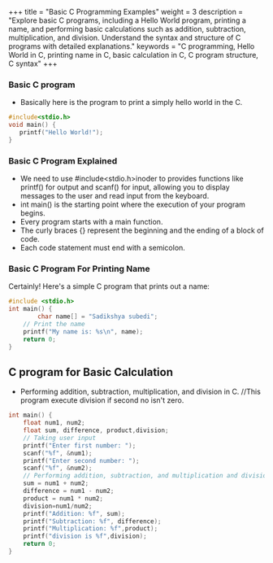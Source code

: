 +++
title = "Basic C Programming Examples"
weight = 3
description = "Explore basic C programs, including a Hello World program, printing a name, and performing basic calculations such as addition, subtraction, multiplication, and division. Understand the syntax and structure of C programs with detailed explanations."
keywords = "C programming, Hello World in C, printing name in C, basic calculation in C, C program structure, C syntax"
+++
### Basic C program
- Basically here is the program to print a simply hello world in the C.
```c
#include<stdio.h>
void main() { 
   printf("Hello World!"); 
}
```
### Basic C Program Explained
- We need to use #include<stdio.h>inoder to provides functions like printf() for output and scanf() for input, allowing you to display messages to the user and 
  read input from the keyboard.
- int main() is the starting point where the execution of your program begins.
- Every program starts with a main function.
- The curly braces {} represent the beginning and the ending of a block of code.
- Each code statement must end with a semicolon.
  
### Basic C Program For Printing Name

Certainly! Here's a simple C program that prints out a name:
```c
#include <stdio.h>
int main() {
        char name[] = "Sadikshya subedi";
    // Print the name
    printf("My name is: %s\n", name);
    return 0;
}
```

## C program for Basic Calculation
- Performing addition, subtraction, multiplication, and division in C.
//This program execute division if second no isn't zero.
```c
int main() {
    float num1, num2;
    float sum, difference, product,division;
    // Taking user input
    printf("Enter first number: ");
    scanf("%f", &num1);
    printf("Enter second number: ");
    scanf("%f", &num2);
    // Performing addition, subtraction, and multiplication and division
    sum = num1 + num2;
    difference = num1 - num2;
    product = num1 * num2;
    division=num1/num2;
    printf("Addition: %f", sum);
    printf("Subtraction: %f", difference);
    printf("Multiplication: %f",product);
    printf("division is %f",division);
    return 0;
}

```


